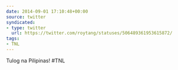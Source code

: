 ```yaml
---
date: 2014-09-01 17:10:48+00:00
source: twitter
syndicated:
- type: twitter
  url: https://twitter.com/roytang/statuses/506489361953615872/
tags:
- TNL
---
```


Tulog na Pilipinas! #TNL